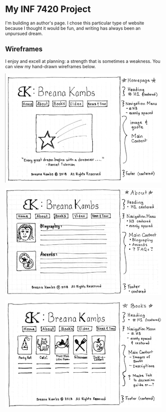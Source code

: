 # My INF 7420 Project

I'm building an author's page. I chose this particular type of website because I thought it would be fun, and writing has always been an unpursued dream.

## Wireframes

I enjoy and excell at planning: a strength that is sometimes a weakness. You can view my hand-drawn wireframes below.

![Wireframe of Home Page](wireframes/Kambs-Wireframe-Home.png)

![Wireframe of About Page](wireframes/Kambs-Wireframe-About.png)

![Wireframe of Books Page](wireframes/Kambs-Wireframe-Books.png)

